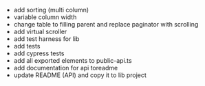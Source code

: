 * add sorting (multi column)
* variable column width
* change table to filling parent and replace paginator with scrolling
* add virtual scroller
* add test harness for lib
* add tests
* add cypress tests
* add all exported elements to public-api.ts
* add documentation for api toreadme
* update README (API) and copy it to lib project
